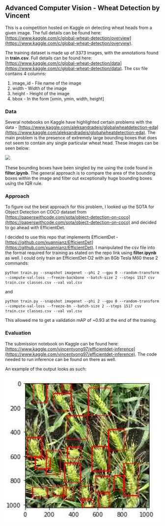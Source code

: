 ## Advanced Computer Vision - Wheat Detection by Vincent

This is a competition hosted on Kaggle on detecting wheat heads from a given image. The full details can be found here: [https://www.kaggle.com/c/global-wheat-detection/overview](https://www.kaggle.com/c/global-wheat-detection/overview).

The training dataset is made up of 3373 images, with the annotations found in **train.csv**. Full details can be found here: [https://www.kaggle.com/c/global-wheat-detection/data](https://www.kaggle.com/c/global-wheat-detection/data). The csv file contains 4 columns:

 1. image_id - File name of the image
 2. width - Width of the image
 3. height - Height of the image
 4. bbox - In the form [xmin, ymin, width, height]

### Data
Several notebooks on Kaggle have highlighted certain problems with the data - [https://www.kaggle.com/aleksandradeis/globalwheatdetection-eda](https://www.kaggle.com/aleksandradeis/globalwheatdetection-eda). The main problem is the presence of extremely large bounding boxes that does not seem to contain any single particular wheat head. These images can be seen below:

<img src="mosaic.jpg" width="1000">

These bounding boxes have been singled by me using the code found in **filter.ipynb**. The general approach is to compare the area of the bounding boxes within the image and filter out exceptionally huge bounding boxes using the IQR rule.

### Approach
To figure out the best approach for this problem, I looked up the SOTA for Object Detection on COCO dataset from [https://paperswithcode.com/sota/object-detection-on-coco](https://paperswithcode.com/sota/object-detection-on-coco) and decided to go ahead with EfficientDet.

I decided to use this repo that implements EfficientDet - [https://github.com/xuannianz/EfficientDet](https://github.com/xuannianz/EfficientDet). I manipulated the csv file into the format required for training as stated on the repo link using **filter.ipynb** as well. I could only train an EfficientDet-D2 with an 8Gb Tesla M60 these 2 commands: 

    python train.py --snapshot imagenet --phi 2 --gpu 0 --random-transform --compute-val-loss --freeze-backbone --batch-size 2 --steps 1517 csv train.csv classes.csv --val val.csv

and

    python train.py --snapshot imagenet --phi 2 --gpu 0 --random-transform --compute-val-loss --freeze-bn --batch-size 2 --steps 1517 csv train.csv classes.csv --val val.csv

This allowed me to get a validation mAP of ~0.93 at the end of the training.

### Evaluation
The submission notebook on Kaggle can be found here: [https://www.kaggle.com/vincentyong97/efficientdet-inference](https://www.kaggle.com/vincentyong97/efficientdet-inference). The code needed to run inference can be found on there as well.

An example of the output looks as such: 

<img src="output.jpg" width="1000">



